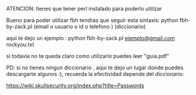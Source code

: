 ATENCION: tienes que tener perl instalado para poderlo utilizar

Bueno para poder utilizar fbh tendras que seguir esta sintaxis:
  python fbh-by-zack.pl (email o usuario o id o telefono ) (diccionario)

aqui te dejo un ejemplo :
  python fbh-by-zack.pl ejemplo@gmail.com rockyou.txt
  
si todavia no te queda claro como utilizarlo puedes leer "guia.pdf"

PD: si no tienes ningun diccionario , aqui te dejo un lugar
donde puedes descargarte algunos :), recuerda la efectividad
depende del diccionario:

https://wiki.skullsecurity.org/index.php?title=Passwords
